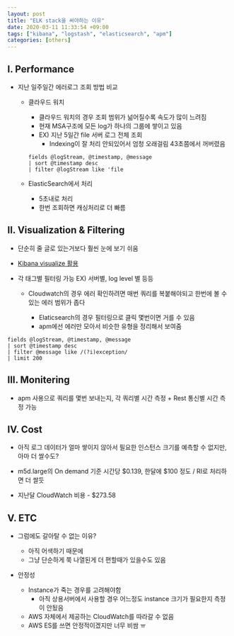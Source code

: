 ```yaml
---
layout: post
title: "ELK stack을 써야하는 이유"
date: 2020-03-11 11:33:54 +09:00
tags: ["kibana", "logstash", "elasticsearch", "apm"]
categories: [others]
---
```


## I. Performance

- 지난 일주일간 에러로그 조회 방법 비교 
  - 클라우드 워치
    - 클라우드 워치의 경우 조회 범위가 넒어질수록 속도가 많이 느려짐
    - 현재 MSA구조에 모든 log가 하나의 그룹에 쌓이고 있음
    - EX) 지난 5일간 file 서버 로그 전체 조회
      - Indexing이 잘 처리 안되있어서 엄청 오래걸림 43초쯤에서 꺼버렸음
    ```
    fields @logStream, @timestamp, @message
    | sort @timestamp desc
    | filter @logStream like 'file
    ```
  
  - ElasticSearch에서 처리

    - 5초내로 처리
    - 한번 조회하면 캐싱처리로 더 빠름

## II. Visualization & Filtering


- 단순히 줄 글로 있는거보다 훨씬 눈에 보기 쉬움

- [Kibana visualize 활용](http://apm.market.ogq.me/app/kibana#/visualize?_g=())

- 각 태그별 필터링 가능 EX) 서버별, log level 별 등등


  - Cloudwatch의 경우 에러 확인하려면 매번 쿼리를 복붙해야되고 한번에 볼 수있는 에러 범위가 좁다

      - Elaticsearch의 경우 필터링으로 클릭 몇번이면 거를 수 있음
      - apm에선 에러만 모아서 비슷한 유형을 정리해서 보여줌

```
fields @logStream, @timestamp, @message
| sort @timestamp desc
| filter @message like /(?i)exception/
| limit 200
```

## III. Monitering

- apm 사용으로 쿼리를 몇번 보내는지, 각 쿼리별 시간 측정 + Rest 통신별 시간 측정 가능

## IV. Cost

- 아직 로그 데이터가 얼마 쌓이지 않아서 필요한 인스턴스 크기를 예측할 수 없지만, 아마 더 쌀수도? 

- m5d.large의 On demand 기준 시간당 \$0.139, 한달에 ​\$100 정도 / RI로 처리하면 더 쌀듯
- 지난달 CloudWatch 비용 - $273.58

## V. ETC


- 그럼에도 갈아탈 수 없는 이유? 

  - 아직 어색하기 때문에
  - 그냥 단순하게 쭉 나열된게 더 편할때가 있을수도 있음
- 안정성 
  - Instance가 죽는 경우를 고려해야함
    - 아직 상용서버에서 사용할 경우 어느정도 instance 크기가 필요한지 측정이 안됬음
  - AWS 자체에서 제공하는 CloudWatch를 따라갈 수 없음
  - AWS ES를 쓰면 안정적이겠지만 너무 비쌈 ㅠ
